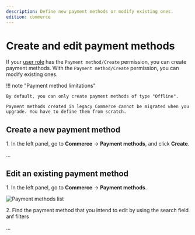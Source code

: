 ```yaml
---
description: Define new payment methods or modify existing ones.
edition: commerce
---
```


# Create and edit payment methods

If your [user role](../permission_management/work_with_permissions.md) has the `Payment method/Create` permission, you can create payment methods. 
With the `Payment method/Create` permission, you can modify existing ones.

!!! note "Payment method limitations"

    By default, you can only create payment methods of type "Offline".
    
    Payment methods created in legacy Commerce cannot be migrated when you upgrade. You have to define them from scratch.

## Create a new payment method 

1\. In the left panel, go to **Commerce** -> **Payment methods**, and click **Create**.

...

## Edit an existing payment method

1\. In the left panel, go to **Commerce** -> **Payment methods**.

![Payment methods list](img/payment_methods_list.png)

2\. Find the payment method that you intend to edit by using the search field anf filters

...


